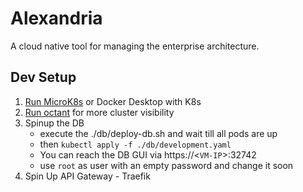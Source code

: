 # Alexandria

A cloud native tool for managing the enterprise architecture.

## Dev Setup
1. [Run MicroK8s](/docs/devenv/README.md) or Docker Desktop with K8s 
2. [Run octant](https://github.com/vmware-tanzu/octant) for more cluster visibility
3. Spinup the DB
    * execute the ./db/deploy-db.sh and wait till all pods are up
    * then `kubectl apply -f ./db/development.yaml`
    * You can reach the DB GUI via https://<`VM-IP`>:32742
    * use `root` as user with an empty password and change it soon
4. Spin Up API Gateway - Traefik

